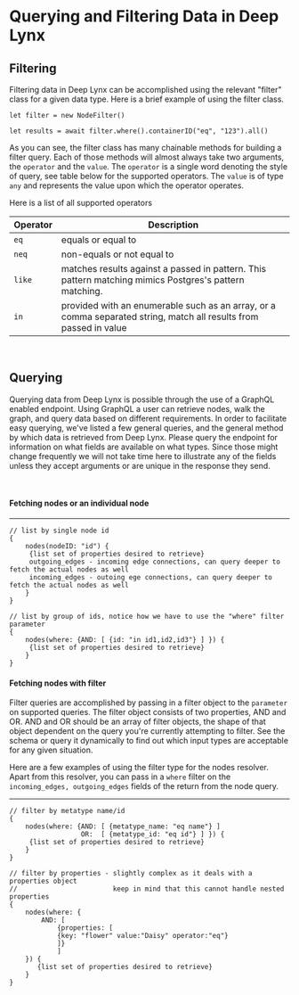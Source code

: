 # Querying and Filtering Data in Deep Lynx

## Filtering
Filtering data in Deep Lynx can be accomplished using the relevant "filter" class for a given data type. Here is a brief example of using the filter class.

```
let filter = new NodeFilter()

let results = await filter.where().containerID("eq", "123").all()
```

As you can see, the filter class has many chainable methods for building a filter query. Each of those methods will almost always take two arguments, the `operator` and the `value`. The `operator` is a single word denoting the style of query, see table below for the supported operators. The `value` is of type `any` and represents the value upon which the operator operates.

Here is a list of all supported operators

| Operator | Description|
| ------- | ------ |
| `eq` | equals or equal to|
| `neq` | non-equals or not equal to|
| `like` | matches results against a passed in pattern. This pattern matching mimics Postgres's pattern matching.
| `in` | provided with an enumerable such as an array, or a comma separated string, match all results from passed in value|

<br>

## Querying

Querying data from Deep Lynx is possible through the use of a GraphQL enabled endpoint. Using GraphQL a user can retrieve nodes, walk the graph, and query data based on different requirements. In order to facilitate easy querying, we've listed a few general queries, and the general method by which data is retrieved from Deep Lynx. Please query the endpoint for information on what fields are available on what types. Since those might change frequently we will not take time here to illustrate any of the fields unless they accept arguments or are unique in the response they send.

<br>

#### Fetching nodes or an individual node
______
```
// list by single node id
{
    nodes(nodeID: "id") {
     {list set of properties desired to retrieve} 
     outgoing_edges - incoming edge connections, can query deeper to fetch the actual nodes as well
     incoming_edges - outoing ege connections, can query deeper to fetch the actual nodes as well
    }
}

// list by group of ids, notice how we have to use the "where" filter parameter
{
    nodes(where: {AND: [ {id: "in id1,id2,id3"} ] }) {
     {list set of properties desired to retrieve} 
    }
}
```

#### Fetching nodes with filter
Filter queries are accomplished by passing in a filter object to the `parameter` on supported queries. The filter object consists of two properties, AND and OR. AND and OR should be an array of filter objects, the shape of that object dependent on the query you're currently attempting to filter. See the schema or query it dynamically to find out which input types are acceptable for any given situation.


Here are a few examples of using the filter type for the nodes resolver. Apart from this resolver, you can pass in a `where` filter on the `incoming_edges, outgoing_edges` fields of the return from the node query.
______
```
// filter by metatype name/id
{
    nodes(where: {AND: [ {metatype_name: "eq name"} ]
                  OR:  [ {metatype_id: "eq id"} ] }) {
     {list set of properties desired to retrieve} 
    }
}

// filter by properties - slightly complex as it deals with a properties object
//                        keep in mind that this cannot handle nested properties
{
    nodes(where: {
        AND: [
            {properties: [
            {key: "flower" value:"Daisy" operator:"eq"}
            ]}
            ]
    }) {
       {list set of properties desired to retrieve}
    }
}
```
